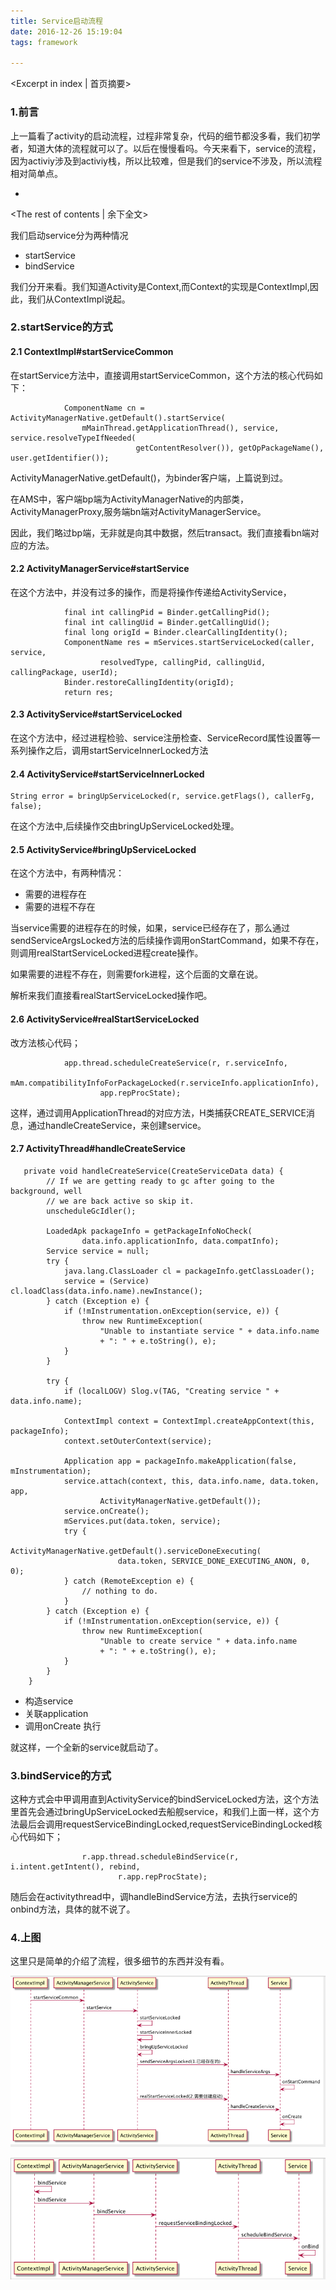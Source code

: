 ```yaml
---
title: Service启动流程
date: 2016-12-26 15:19:04
tags: framework

---
```

<Excerpt in index | 首页摘要>
### 1.前言

上一篇看了activity的启动流程，过程非常复杂，代码的细节都没多看，我们初学者，知道大体的流程就可以了。以后在慢慢看吗。今天来看下，service的流程，因为activiy涉及到activiy栈，所以比较难，但是我们的service不涉及，所以流程相对简单点。

+ <!-- more -->
<The rest of contents | 余下全文>



我们启动service分为两种情况

* startService
* bindService

我们分开来看。我们知道Activity是Context,而Context的实现是ContextImpl,因此，我们从ContextImpl说起。

### 2.startService的方式

#### 2.1 ContextImpl#startServiceCommon

在startService方法中，直接调用startServiceCommon，这个方法的核心代码如下：

```
            ComponentName cn = ActivityManagerNative.getDefault().startService(
                mMainThread.getApplicationThread(), service, service.resolveTypeIfNeeded(
                            getContentResolver()), getOpPackageName(), user.getIdentifier());
```
ActivityManagerNative.getDefault()，为binder客户端，上篇说到过。

在AMS中，客户端bp端为ActivityManagerNative的内部类，ActivityManagerProxy,服务端bn端对ActivityManagerService。

因此，我们略过bp端，无非就是向其中数据，然后transact。我们直接看bn端对应的方法。

#### 2.2 ActivityManagerService#startService

在这个方法中，并没有过多的操作，而是将操作传递给ActivityService，

```
            final int callingPid = Binder.getCallingPid();
            final int callingUid = Binder.getCallingUid();
            final long origId = Binder.clearCallingIdentity();
            ComponentName res = mServices.startServiceLocked(caller, service,
                    resolvedType, callingPid, callingUid, callingPackage, userId);
            Binder.restoreCallingIdentity(origId);
            return res;
```

#### 2.3 ActivityService#startServiceLocked

在这个方法中，经过进程检验、service注册检查、ServiceRecord属性设置等一系列操作之后，调用startServiceInnerLocked方法

#### 2.4 ActivityService#startServiceInnerLocked



```
String error = bringUpServiceLocked(r, service.getFlags(), callerFg, false);
```
在这个方法中,后续操作交由bringUpServiceLocked处理。


#### 2.5 ActivityService#bringUpServiceLocked

在这个方法中，有两种情况：

* 需要的进程存在
* 需要的进程不存在

当service需要的进程存在的时候，如果，service已经存在了，那么通过sendServiceArgsLocked方法的后续操作调用onStartCommand，如果不存在，则调用realStartServiceLocked进程create操作。

如果需要的进程不存在，则需要fork进程，这个后面的文章在说。

解析来我们直接看realStartServiceLocked操作吧。

#### 2.6 ActivityService#realStartServiceLocked

改方法核心代码；

```
            app.thread.scheduleCreateService(r, r.serviceInfo,
                    mAm.compatibilityInfoForPackageLocked(r.serviceInfo.applicationInfo),
                    app.repProcState);
```

这样，通过调用ApplicationThread的对应方法，H类捕获CREATE_SERVICE消息，通过handleCreateService，来创建service。

#### 2.7 ActivityThread#handleCreateService

```
   private void handleCreateService(CreateServiceData data) {
        // If we are getting ready to gc after going to the background, well
        // we are back active so skip it.
        unscheduleGcIdler();

        LoadedApk packageInfo = getPackageInfoNoCheck(
                data.info.applicationInfo, data.compatInfo);
        Service service = null;
        try {
            java.lang.ClassLoader cl = packageInfo.getClassLoader();
            service = (Service) cl.loadClass(data.info.name).newInstance();
        } catch (Exception e) {
            if (!mInstrumentation.onException(service, e)) {
                throw new RuntimeException(
                    "Unable to instantiate service " + data.info.name
                    + ": " + e.toString(), e);
            }
        }

        try {
            if (localLOGV) Slog.v(TAG, "Creating service " + data.info.name);

            ContextImpl context = ContextImpl.createAppContext(this, packageInfo);
            context.setOuterContext(service);

            Application app = packageInfo.makeApplication(false, mInstrumentation);
            service.attach(context, this, data.info.name, data.token, app,
                    ActivityManagerNative.getDefault());
            service.onCreate();
            mServices.put(data.token, service);
            try {
                ActivityManagerNative.getDefault().serviceDoneExecuting(
                        data.token, SERVICE_DONE_EXECUTING_ANON, 0, 0);
            } catch (RemoteException e) {
                // nothing to do.
            }
        } catch (Exception e) {
            if (!mInstrumentation.onException(service, e)) {
                throw new RuntimeException(
                    "Unable to create service " + data.info.name
                    + ": " + e.toString(), e);
            }
        }
    }
```

* 构造service
* 关联application
* 调用onCreate 执行

就这样，一个全新的service就启动了。






### 3.bindService的方式

这种方式会中甲调用直到ActivityService的bindServiceLocked方法，这个方法里首先会通过bringUpServiceLocked去船舰service，和我们上面一样，这个方法最后会调用requestServiceBindingLocked,requestServiceBindingLocked核心代码如下；

```
                r.app.thread.scheduleBindService(r, i.intent.getIntent(), rebind,
                        r.app.repProcState);

```

随后会在activitythread中，调handleBindService方法，去执行service的onbind方法，具体的就不说了。

### 4.上图
这里只是简单的介绍了流程，很多细节的东西并没有看。

![](/images/framework/service/startservice.png)


![](/images/framework/service/bindservice.png)

